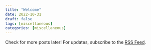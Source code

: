 ```yaml
---
title: "Welcome"
date: 2022-10-31
draft: false
tags: [miscellaneous]
categories: [miscellaneous]
---
```


Check for more posts later! For updates, subscribe to the [RSS Feed](/index.xml).
